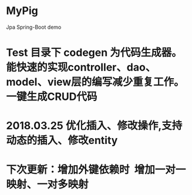 # MyPig
Jpa Spring-Boot demo
# Test 目录下 codegen 为代码生成器。能快速的实现controller、dao、model、view层的编写减少重复工作。一键生成CRUD代码
# 2018.03.25 优化插入、修改操作,支持动态的插入、修改entity
# 下次更新：增加外键依赖时  增加一对一映射、一对多映射
